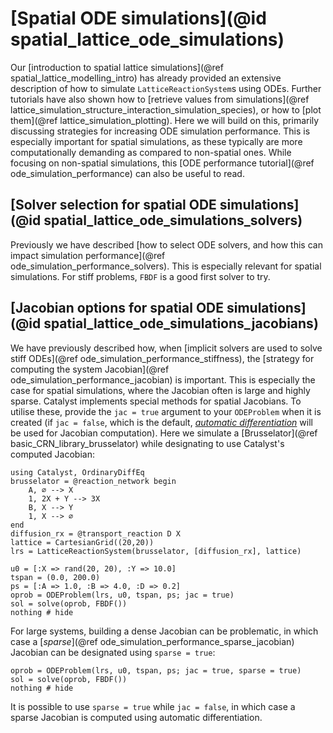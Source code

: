 # [Spatial ODE simulations](@id spatial_lattice_ode_simulations)
Our [introduction to spatial lattice simulations](@ref spatial_lattice_modelling_intro) has already provided an extensive description of how to simulate `LatticeReactionSystem`s using ODEs. Further tutorials have also shown how to [retrieve values from simulations](@ref lattice_simulation_structure_interaction_simulation_species), or how to [plot them](@ref lattice_simulation_plotting). Here we will build on this, primarily discussing strategies for increasing ODE simulation performance. This is especially important for spatial simulations, as these typically are more computationally demanding as compared to non-spatial ones. While focusing on non-spatial simulations, this [ODE performance tutorial](@ref ode_simulation_performance) can also be useful to read.

## [Solver selection for spatial ODE simulations](@id spatial_lattice_ode_simulations_solvers)
Previously we have described [how to select ODE solvers, and how this can impact simulation performance](@ref ode_simulation_performance_solvers). This is especially relevant for spatial simulations. For stiff problems, `FBDF` is a good first solver to try.

## [Jacobian options for spatial ODE simulations](@id spatial_lattice_ode_simulations_jacobians)
We have previously described how, when [implicit solvers are used to solve stiff ODEs](@ref ode_simulation_performance_stiffness), the [strategy for computing the system Jacobian](@ref ode_simulation_performance_jacobian) is important. This is especially the case for spatial simulations, where the Jacobian often is large and highly sparse. Catalyst implements special methods for spatial Jacobians. To utilise these, provide the `jac = true` argument to your `ODEProblem` when it is created (if `jac = false`, which is the default, [*automatic differentiation*](https://en.wikipedia.org/wiki/Automatic_differentiation) will be used for Jacobian computation). Here we simulate a [Brusselator](@ref basic_CRN_library_brusselator) while designating to use Catalyst's computed Jacobian:
```@example spatial_ode
using Catalyst, OrdinaryDiffEq
brusselator = @reaction_network begin
    A, ∅ --> X
    1, 2X + Y --> 3X
    B, X --> Y
    1, X --> ∅
end
diffusion_rx = @transport_reaction D X
lattice = CartesianGrid((20,20))
lrs = LatticeReactionSystem(brusselator, [diffusion_rx], lattice)

u0 = [:X => rand(20, 20), :Y => 10.0]
tspan = (0.0, 200.0)
ps = [:A => 1.0, :B => 4.0, :D => 0.2]
oprob = ODEProblem(lrs, u0, tspan, ps; jac = true)
sol = solve(oprob, FBDF())
nothing # hide
``` 
For large systems, building a dense Jacobian can be problematic, in which case a [*sparse*](@ref ode_simulation_performance_sparse_jacobian) Jacobian can be designated using `sparse = true`: 
```@example spatial_ode
oprob = ODEProblem(lrs, u0, tspan, ps; jac = true, sparse = true)
sol = solve(oprob, FBDF())
nothing # hide
``` 

It is possible to use `sparse = true` while `jac = false`, in which case a sparse Jacobian is computed using automatic differentiation. 